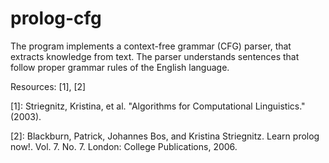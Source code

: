 # prolog-cfg
The program implements a  context-free grammar (CFG) parser, that extracts knowledge from text.
The parser understands sentences that follow proper grammar rules of the English language.

Resources: [1], [2]

[1]: Striegnitz, Kristina, et al. "Algorithms for Computational Linguistics." (2003).

[2]: Blackburn, Patrick, Johannes Bos, and Kristina Striegnitz. Learn prolog now!. Vol. 7. No. 7. London: College Publications, 2006.
